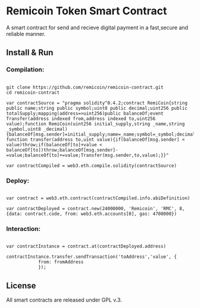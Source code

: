 Remicoin Token Smart Contract
=============================

A smart contract for send and recieve digital payment in a fast,secure and reliable manner.

Install & Run
-------------

### Compilation:
```

git clone https://github.com/remicoin/remicoin-contract.git
cd remicoin-contract

var contractSource = "pragma solidity^0.4.2;contract RemiCoin{string public name;string public symbol;uint8 public decimal;uint256 public totalSupply;mapping(address=>uint256)public balanceOf;event Transfer(address indexed from,address indexed to,uint256 value);function RemiCoin(uint256 initial_supply,string _name,string _symbol,uint8 _decimal){balanceOf[msg.sender]=initial_supply;name=_name;symbol=_symbol;decimal=_decimal;totalSupply=initial_supply;} function transfer(address to,uint value){if(balanceOf[msg.sender] < value)throw;if(balanceOf[to]+value < balanceOf[to])throw;balanceOf[msg.sender]-=value;balanceOf[to]+=value;Transfer(msg.sender,to,value);}}"

var contractCompiled = web3.eth.compile.solidity(contractSource)
```

### Deploy:
```

var contract = web3.eth.contract(contractCompiled.info.abiDefinition)

var contractDeployed = contract.new(24000000, 'Remicoin', 'RMC', 8,{data: contract.code, from: web3.eth.accounts[0], gas: 4700000})
```

### Interaction:
```

var contractInstance = contract.at(contractDeployed.address)

contractInstance.transfer.sendTransaction('toAddress','value', {
            from: fromAddress
            });
```

License
-------
All smart contracts are released under GPL v.3.



